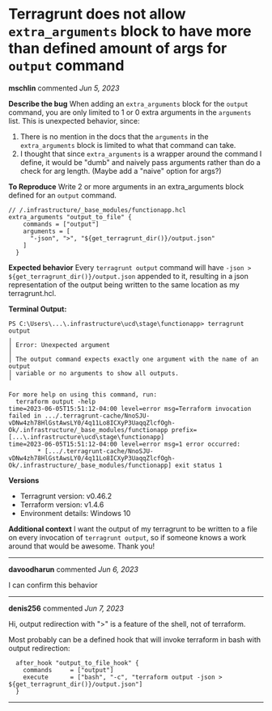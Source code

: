 # Terragrunt does not allow `extra_arguments` block to have more than defined amount of args for `output` command

**mschlin** commented *Jun 5, 2023*

**Describe the bug**
When adding an `extra_arguments` block for the `output` command, you are only limited to 1 or 0 extra arguments in the `arguments` list. This is unexpected behavior, since:
1. There is no mention in the docs that the `arguments` in the `extra_arguments` block is limited to what that command can take.
2. I thought that since `extra_arguments` is a wrapper around the command I define, it would be "dumb" and naively pass arguments rather than do a check for arg length. (Maybe add a "naive" option for args?)

**To Reproduce**
Write 2 or more arguments in an extra_arguments block defined for an `output` command.

```hcl
// /.infrastructure/_base_modules/functionapp.hcl
extra_arguments "output_to_file" {
    commands = ["output"]
    arguments = [
      "-json", ">", "${get_terragrunt_dir()}/output.json"
    ]
  }
```

**Expected behavior**
Every `terragrunt output` command will have `-json > ${get_terragrunt_dir()}/output.json` appended to it, resulting in a json representation of the output being written to the same location as my terragrunt.hcl.

**Terminal Output:**
```
PS C:\Users\...\.infrastructure\ucd\stage\functionapp> terragrunt output
╷
│ Error: Unexpected argument
│ 
│ The output command expects exactly one argument with the name of an output
│ variable or no arguments to show all outputs.
╵

For more help on using this command, run:
  terraform output -help
time=2023-06-05T15:51:12-04:00 level=error msg=Terraform invocation failed in .../.terragrunt-cache/NnoSJU-vDNw4zh78HlGstAwsLY0/4q11Lo8ICXyP3UaqqZlcfOgh-Ok/.infrastructure/_base_modules/functionapp prefix=[...\.infrastructure\ucd\stage\functionapp]
time=2023-06-05T15:51:12-04:00 level=error msg=1 error occurred:
        * [.../.terragrunt-cache/NnoSJU-vDNw4zh78HlGstAwsLY0/4q11Lo8ICXyP3UaqqZlcfOgh-Ok/.infrastructure/_base_modules/functionapp] exit status 1
```

**Versions**
- Terragrunt version: v0.46.2
- Terraform version: v1.4.6
- Environment details: Windows 10

**Additional context**
I want the output of my terragrunt to be written to a file on every invocation of `terragrunt output`, so if someone knows a work around that would be awesome. Thank you!
<br />
***


**davoodharun** commented *Jun 6, 2023*

I can confirm this behavior
***

**denis256** commented *Jun 7, 2023*

Hi, 
output redirection with ">" is a feature of the shell, not of terraform.

Most probably can be a defined hook that will invoke terraform in bash with output redirection:
```
  after_hook "output_to_file_hook" {
    commands     = ["output"]
    execute      = ["bash", "-c", "terraform output -json > ${get_terragrunt_dir()}/output.json"]
  }

```
***

